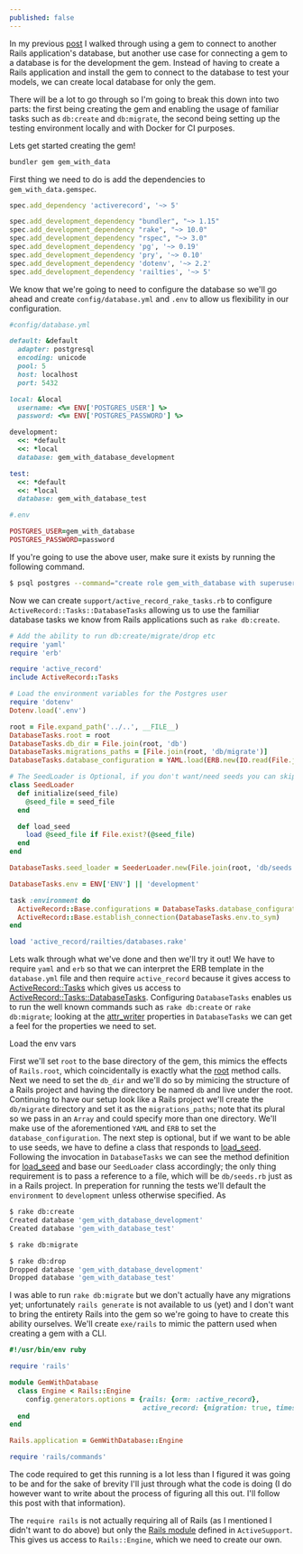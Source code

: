 ```yaml
---
published: false
---
```

In my previous [post](https://jer-k.github.io/connect-to-database-through-gem/) I walked through using a gem to connect to another Rails application's database, but another use case for connecting a gem to a database is for the development the gem. Instead of having to create a Rails application and install the gem to connect to the database to test your models, we can create local database for only the gem.

There will be a lot to go through so I'm going to break this down into two parts: the first being creating the gem and enabling the usage of familiar tasks such as `db:create` and `db:migrate`, the second being setting up the testing environment locally and with Docker for CI purposes.

Lets get started creating the gem!

```ruby
bundler gem gem_with_data
```

First thing we need to do is add the dependencies to `gem_with_data.gemspec`.

```ruby
spec.add_dependency 'activerecord', '~> 5'

spec.add_development_dependency "bundler", "~> 1.15"
spec.add_development_dependency "rake", "~> 10.0"
spec.add_development_dependency "rspec", "~> 3.0"
spec.add_development_dependency 'pg', '~> 0.19'
spec.add_development_dependency 'pry', '~> 0.10'
spec.add_development_dependency 'dotenv', '~> 2.2'
spec.add_development_dependency 'railties', '~> 5'
```

We know that we're going to need to configure the database so we'll go ahead and create `config/database.yml` and `.env` to allow us flexibility in our configuration.
```ruby
#config/database.yml

default: &default
  adapter: postgresql
  encoding: unicode
  pool: 5
  host: localhost
  port: 5432

local: &local
  username: <%= ENV['POSTGRES_USER'] %>
  password: <%= ENV['POSTGRES_PASSWORD'] %>

development:
  <<: *default
  <<: *local
  database: gem_with_database_development

test:
  <<: *default
  <<: *local
  database: gem_with_database_test
```

```ruby
#.env

POSTGRES_USER=gem_with_database
POSTGRES_PASSWORD=password
```

If you're going to use the above user, make sure it exists by running the following command.
```bash
$ psql postgres --command="create role gem_with_database with superuser login password 'password'"
```

Now we can create `support/active_record_rake_tasks.rb` to configure `ActiveRecord::Tasks::DatabaseTasks` allowing us to use the familiar database tasks we know from Rails applications such as `rake db:create`.

```ruby
# Add the ability to run db:create/migrate/drop etc
require 'yaml'
require 'erb'

require 'active_record'
include ActiveRecord::Tasks

# Load the environment variables for the Postgres user
require 'dotenv'
Dotenv.load('.env')

root = File.expand_path('../..', __FILE__)
DatabaseTasks.root = root
DatabaseTasks.db_dir = File.join(root, 'db')
DatabaseTasks.migrations_paths = [File.join(root, 'db/migrate')]
DatabaseTasks.database_configuration = YAML.load(ERB.new(IO.read(File.join(root, 'config/database.yml'))).result)

# The SeedLoader is Optional, if you don't want/need seeds you can skip setting it
class SeedLoader
  def initialize(seed_file)
    @seed_file = seed_file
  end

  def load_seed
    load @seed_file if File.exist?(@seed_file)
  end
end

DatabaseTasks.seed_loader = SeederLoader.new(File.join(root, 'db/seeds.rb'))

DatabaseTasks.env = ENV['ENV'] || 'development'

task :environment do
  ActiveRecord::Base.configurations = DatabaseTasks.database_configuration
  ActiveRecord::Base.establish_connection(DatabaseTasks.env.to_sym)
end

load 'active_record/railties/databases.rake'
```

Lets walk through what we've done and then we'll try it out! We have to require `yaml` and `erb` so that we can interpret the ERB template in the `database.yml` file and then require `active_record` because it gives access to [ActiveRecord::Tasks](https://github.com/rails/rails/blob/5e4b70461dfd869c7d96b2528e666a9dd8e29183/activerecord/lib/active_record.rb#L156-L164) which gives us access to [ActiveRecord::Tasks::DatabaseTasks](https://github.com/rails/rails/blob/5e4b70461dfd869c7d96b2528e666a9dd8e29183/activerecord/lib/active_record/tasks/database_tasks.rb). Configuring `DatabaseTasks` enables us to run the well known commands such as `rake db:create` or `rake db:migrate`; looking at the [attr_writer](https://github.com/rails/rails/blob/5e4b70461dfd869c7d96b2528e666a9dd8e29183/activerecord/lib/active_record/tasks/database_tasks.rb#L50) properties in `DatabaseTasks` we can get a feel for the properties we need to set.

Load the env vars

First we'll set `root` to the base directory of the gem, this mimics the effects of `Rails.root`, which coincidentally is exactly what the [root](https://github.com/rails/rails/blob/5e4b70461dfd869c7d96b2528e666a9dd8e29183/activerecord/lib/active_record/tasks/database_tasks.rb#L96-L98) method calls. Next we need to set the `db_dir` and we'll do so by mimicing the structure of a Rails project and having the directory be named `db` and live under the root. Continuing to have our setup look like a Rails project we'll create the `db/migrate` directory and set it as the `migrations_paths`; note that its plural so we pass in an `Array` and could specify more than one directory. We'll make use of the aforementioned `YAML` and `ERB` to set the `database_configuration`. The next step is optional, but if we want to be able to use seeds, we have to define a class that responds to [load_seed](https://github.com/rails/rails/blob/5e4b70461dfd869c7d96b2528e666a9dd8e29183/activerecord/lib/active_record/tasks/database_tasks.rb#L281). Following the invocation in `DatabaseTasks` we can see the method definition for [load_seed](https://github.com/rails/rails/blob/6a728491b66340345a91264b5983ad81944ab97a/railties/lib/rails/engine.rb#L549-L552) and base our `SeedLoader` class accordingly; the only thing requirement is to pass a reference to a file, which will be `db/seeds.rb` just as in a Rails project. In preperation for running the tests we'll default the `environment` to `development` unless otherwise specified. As 


```bash
$ rake db:create
Created database 'gem_with_database_development'
Created database 'gem_with_database_test'

$ rake db:migrate

$ rake db:drop
Dropped database 'gem_with_database_development'
Dropped database 'gem_with_database_test'
```

I was able to run `rake db:migrate` but we don't actually have any migrations yet; unfortunately `rails generate` is not available to us (yet) and I don't want to bring the entirety Rails into the gem so we're going to have to create this ability ourselves. We'll create `exe/rails` to mimic the pattern used when creating a gem with a CLI.

```ruby
#!/usr/bin/env ruby

require 'rails'

module GemWithDatabase
  class Engine < Rails::Engine
    config.generators.options = {rails: {orm: :active_record},
                                 active_record: {migration: true, timestamps: true}}
  end
end

Rails.application = GemWithDatabase::Engine

require 'rails/commands'
```

The code required to get this running is a lot less than I figured it was going to be and for the sake of brevity I'll just through what the code is doing (I do however want to write about the process of figuring all this out. I'll follow this post with that information).

The `require rails` is not actually requiring all of Rails (as I mentioned I didn't want to do above) but only the [Rails module](https://github.com/rails/rails/blob/6a728491b66340345a91264b5983ad81944ab97a/railties/lib/rails.rb) defined in `ActiveSupport`. This gives us access to `Rails::Engine`, which we need to create our own. 

